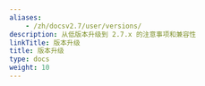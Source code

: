 ```yaml
---
aliases:
    - /zh/docsv2.7/user/versions/
description: 从低版本升级到 2.7.x 的注意事项和兼容性
linkTitle: 版本升级
title: 版本升级
type: docs
weight: 10
---
```

